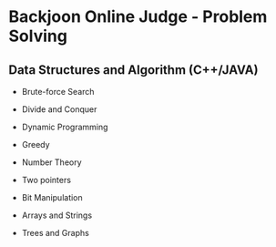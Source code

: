 # Backjoon Online Judge - Problem Solving 

## Data Structures and Algorithm (C++/JAVA)

* Brute-force Search
* Divide and Conquer
* Dynamic Programming 
* Greedy
* Number Theory
* Two pointers
* Bit Manipulation

* Arrays and Strings
* Trees and Graphs